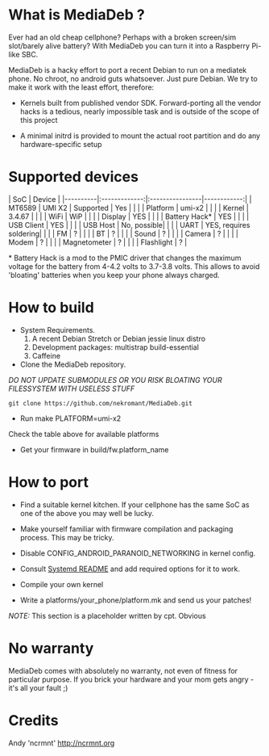 # What is MediaDeb ?

Ever had an old cheap cellphone? Perhaps with a broken screen/sim slot/barely alive battery? With MediaDeb you can turn it into a Raspberry Pi-like SBC.

MediaDeb is a hacky effort to port a recent Debian to run on a mediatek phone. No chroot, no android guts whatsoever. Just pure Debian. We try to make it work with the least effort, therefore:

* Kernels built from published vendor SDK. Forward-porting all the vendor hacks is a tedious, nearly impossible task and is outside of the scope of this project

* A minimal initrd is provided to mount the actual root partition and do any hardware-specific setup

# Supported devices

| SoC      |   Device      |
|----------|:-------------:|:----------------|------------:|
| MT6589   |  UMI X2       | Supported       | Yes         |
|          |               | Platform        | umi-x2      |
|          |               | Kernel          | 3.4.67      |
|          |               | WiFi            | WiP         |
|          |               | Display         | YES         |
|          |               | Battery Hack*   | YES         |
|          |               | USB Client      | YES         |
|          |               | USB Host        | No, possible|
|          |               | UART            | YES, requires soldering|
|          |               | FM              | ?           |
|          |               | BT              | ?           |
|          |               | Sound           | ?           |
|          |               | Camera          | ?           |
|          |               | Modem           | ?           |
|          |               | Magnetometer    | ?           |
|          |               | Flashlight      | ?           |

\* Battery Hack is a mod to the PMIC driver that changes the maximum voltage
for the battery from 4-4.2 volts to 3.7-3.8 volts. This allows to avoid 'bloating' batteries when you keep your phone always charged.

# How to build

- System Requirements.
    1. A recent Debian Stretch or Debian jessie linux distro
    2. Development packages: multistrap build-essential
    3. Caffeine
- Clone the MediaDeb repository.

_DO NOT UPDATE SUBMODULES OR YOU RISK BLOATING YOUR FILESSYSTEM WITH USELESS STUFF_

```
git clone https://github.com/nekromant/MediaDeb.git
```

- Run make PLATFORM=umi-x2

Check the table above for available platforms

- Get your firmware in build/fw.platform_name

# How to port

- Find a suitable kernel kitchen. If your cellphone has the same SoC as one of the above you may well be lucky.

- Make yourself familiar with firmware compilation and packaging process. This may be tricky.

- Disable CONFIG_ANDROID_PARANOID_NETWORKING in kernel config.

- Consult [Systemd README](https://github.com/systemd/systemd/blob/master/README#L34) and add required options for it to work.

- Compile your own kernel

- Write a platforms/your_phone/platform.mk and send us your patches!

_NOTE:_ This section is a placeholder written by cpt. Obvious

# No warranty

MediaDeb comes with absolutely no warranty, not even of fitness for particular purpose. If you brick your hardware and your mom gets angry - it's all your fault ;)

# Credits

Andy 'ncrmnt' http://ncrmnt.org
